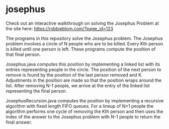 # josephus

Check out an interactive walkthrough on solving the Josephus
Problem at the site here:
https://robbieblom.com/?page_id=123

The programs in this repository solve the Josephus problem. The Josephus problem
involves a circle of N people who are to be killed.  Every
Kth person is killed until one person is left.  These programs 
compute the position of that final person.

Josephus.java computes this position by implementing a linked list
with its entries representing people in the circle.  The position
of the next person to remove is found by the position of the last
person removed and K.  Adjustments in the position are made so
that the position wraps around the list.  After removing N-1
people, we arrive at the entry of the linked list representing
the final person. 

JosephusRecursion.java computes the position by implementing a recursive 
algorithm with fixed length FIFO queues.  For a lineup of N>1 people
the algorithm performs one cycle of removing the Kth person and then
uses the index of the answer to the Josephus problem with N-1 people
to return the final answer.
